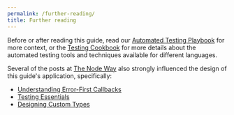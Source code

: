```yaml
---
permalink: /further-reading/
title: Further reading
---
```

Before or after reading this guide, read our [Automated Testing
Playbook](https://pages.18f.gov/automated-testing-playbook) for more context,
or the [Testing Cookbook](https://pages.18f.gov/testing-cookbook/) for more
details about the automated testing tools and techniques available for
different languages.

Several of the posts at [The Node Way](http://thenodeway.io/) also strongly
influenced the design of this guide's application, specifically:

- [Understanding Error-First
  Callbacks](http://thenodeway.io/posts/understanding-error-first-callbacks/)
- [Testing Essentials](http://thenodeway.io/posts/testing-essentials/)
- [Designing Custom Types](http://thenodeway.io/posts/designing-custom-types/)
